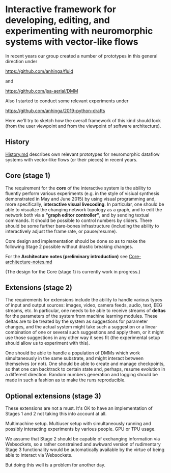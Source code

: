 # Interactive framework for developing, editing, and experimenting with neuromorphic systems with vector-like flows

In recent years our group created a number of prototypes in this general direction under

https://github.com/anhinga/fluid

and 

https://github.com/jsa-aerial/DMM

Also I started to conduct some relevant experiments under

https://github.com/anhinga/2019-python-drafts

Here we'll try to sketch how the overall framework of this kind should look (from the user viewpoint and from the viewpoint of software architecture).

## History

[History.md](History.md) describes own relevant prototypes for neuromorphic dataflow systems with vector-like flows (or their pieces) in recent years. 

## Core (stage 1)

The requirement for the **core** of the interactive system is the ability to fluently perform various experiments (e.g. in the style of visiual synthesis demonstrated in May and June 2015) by using visual programming and, more specifically, **interactive visual livecoding**. In particular, one should be able to visualize the changing network topology as a graph, and to edit the network both via a **"graph editor controller"**, and by sending textual commands. It should be possible to control numbers by sliders. There should be some further bare-bones infrastructure (including the ability to interactively adjust the frame rate, or pause/resume).

Core design and implementation should be done so as to make the following Stage 2 possible without drastic breaking changes.

For the **Architecture notes (preliminary introduction)** see [Core-architecture-notes.md](Core-architecture-notes.md)

(The design for the Core (stage 1) is currently work in progress.)

## Extensions (stage 2)

The requirements for extensions include the ability to handle various types of input and output sources: images, video, camera feeds, audio, text, EEG streams, etc. In particular, one needs to be able to receive streams of **deltas** for the parameters of the system from machine learning modules. These deltas are to be treated by the system as suggestions for parameter changes, and the actual system might take such a suggestion or a linear combination of one or several such suggestions and apply them, or it might use those suggestions in any other way it sees fit (the experimental setup should allow us to experiment with this).

One should be able to handle a population of DMMs which work simultaneously in the same substrate, and might interact between themselves (or not). One should be able to create and manage checkpoints, so that one can backtrack to certain state and, perhaps, resume evolution in a different direction. Random numbers generation and logging should be made in such a fashion as to make the runs reproducible.

## Optional extensions (stage 3)

These extensions are not a must. It's OK to have an implementation of Stages 1 and 2 not taking this into account at all.

Multimachine setup. Multiuser setup with simultaneously running and possibly interacting experiments by various people. GPU or TPU usage.

We assume that Stage 2 should be capable of exchanging information via Websockets, so a rather constrained and awkward version of rudimentary Stage 3 functionality would be automatically available by the virtue of being able to interact via Websockets.

But doing this well is a problem for another day.




